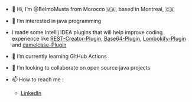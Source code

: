 - 👋 Hi, I’m @BelmoMusta from Morocco :morocco:, based in Montreal, 🇨🇦
- 👀 I’m interested in java programming
- I made some Intellij IDEA plugins that will help improve coding experience like [REST-Creator-Plugin](https://github.com/BelmoMusta/Intellij-REST-Creator-Plugin), [Base64-Plugin](https://github.com/BelmoMusta/Intellij-Base64-Plugin), [Lombokify-Plugin](https://github.com/BelmoMusta/Intellij-Lombokify-Plugin) and [camelcase-Plugin](https://github.com/BelmoMusta/Intellij-camelcase-Plugin)
- 🌱 I’m currently learning GitHub Actions
- 💞️ I’m looking to collaborate on open source java projects
- 📫 How to reach me :

  - [LinkedIn](https://www.linkedin.com/in/mustapha-belmokhtar/)

<!---
BelmoMusta/BelmoMusta is a ✨ special ✨ repository because its `README.md` (this file) appears on your GitHub profile.
You can click the Preview link to take a look at your changes.
--->
